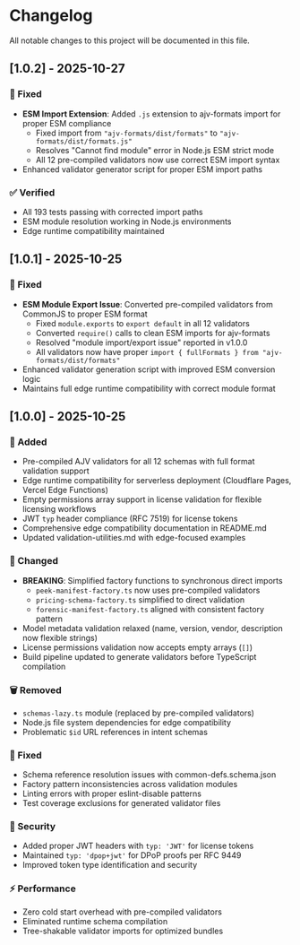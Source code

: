 # Changelog

All notable changes to this project will be documented in this file.

## [1.0.2] - 2025-10-27

### 🐛 Fixed

- **ESM Import Extension**: Added `.js` extension to ajv-formats import for proper ESM compliance
  - Fixed import from `"ajv-formats/dist/formats"` to `"ajv-formats/dist/formats.js"`
  - Resolves "Cannot find module" error in Node.js ESM strict mode
  - All 12 pre-compiled validators now use correct ESM import syntax
- Enhanced validator generator script for proper ESM import paths

### ✅ Verified

- All 193 tests passing with corrected import paths
- ESM module resolution working in Node.js environments
- Edge runtime compatibility maintained

## [1.0.1] - 2025-10-25

### 🐛 Fixed

- **ESM Module Export Issue**: Converted pre-compiled validators from CommonJS to proper ESM format
  - Fixed `module.exports` to `export default` in all 12 validators
  - Converted `require()` calls to clean ESM imports for ajv-formats
  - Resolved "module import/export issue" reported in v1.0.0
  - All validators now have proper `import { fullFormats } from "ajv-formats/dist/formats"`
- Enhanced validator generation script with improved ESM conversion logic
- Maintains full edge runtime compatibility with correct module format

## [1.0.0] - 2025-10-25

### 🚀 Added

- Pre-compiled AJV validators for all 12 schemas with full format validation support
- Edge runtime compatibility for serverless deployment (Cloudflare Pages, Vercel Edge Functions)
- Empty permissions array support in license validation for flexible licensing workflows
- JWT `typ` header compliance (RFC 7519) for license tokens
- Comprehensive edge compatibility documentation in README.md
- Updated validation-utilities.md with edge-focused examples

### 🔧 Changed

- **BREAKING**: Simplified factory functions to synchronous direct imports
  - `peek-manifest-factory.ts` now uses pre-compiled validators
  - `pricing-schema-factory.ts` simplified to direct validation
  - `forensic-manifest-factory.ts` aligned with consistent factory pattern
- Model metadata validation relaxed (name, version, vendor, description now flexible strings)
- License permissions validation now accepts empty arrays (`[]`)
- Build pipeline updated to generate validators before TypeScript compilation

### 🗑️ Removed

- `schemas-lazy.ts` module (replaced by pre-compiled validators)
- Node.js file system dependencies for edge compatibility
- Problematic `$id` URL references in intent schemas

### 🐛 Fixed

- Schema reference resolution issues with common-defs.schema.json
- Factory pattern inconsistencies across validation modules
- Linting errors with proper eslint-disable patterns
- Test coverage exclusions for generated validator files

### 🔐 Security

- Added proper JWT headers with `typ: 'JWT'` for license tokens
- Maintained `typ: 'dpop+jwt'` for DPoP proofs per RFC 9449
- Improved token type identification and security

### ⚡ Performance

- Zero cold start overhead with pre-compiled validators
- Eliminated runtime schema compilation
- Tree-shakable validator imports for optimized bundles
